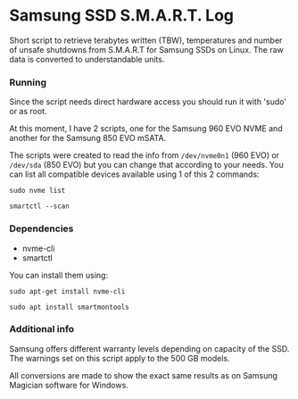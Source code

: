 Samsung SSD S.M.A.R.T. Log
===============
Short script to retrieve terabytes written (TBW), temperatures and number of unsafe shutdowns from S.M.A.R.T for Samsung SSDs on Linux. The raw data is converted to understandable units.

### Running

Since the script needs direct hardware access you should run it with 'sudo' or as root.

At this moment, I have 2 scripts, one for the Samsung 960 EVO NVME and another for the Samsung 850 EVO mSATA. 

The scripts were created to read the info from `/dev/nvme0n1` (960 EVO) or `/dev/sda` (850 EVO) but you can change that according to your needs. You can list all compatible devices available using 1 of this 2 commands:

`sudo nvme list`

`smartctl --scan`

### Dependencies

- nvme-cli
- smartctl

You can install them using:

`sudo apt-get install nvme-cli`

`sudo apt install smartmontools`

### Additional info

Samsung offers different warranty levels depending on capacity of the SSD. The warnings set on this script apply to the 500 GB models. 

All conversions are made to show the exact same results as on Samsung Magician software for Windows. 
